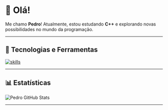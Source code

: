 # 👋 Olá!  

Me chamo **Pedro**! Atualmente, estou estudando **C++** e explorando novas possibilidades no mundo da programação.

---

## 🔧 Tecnologias e Ferramentas  
[![skills](https://skillicons.dev/icons?i=typescript,javascript,python,html,css,nodejs,mongodb,vscode,sublime)](https://skillicons.dev)

---

## 📊 Estatísticas  
![Pedro GitHub Stats](https://github-readme-stats.vercel.app/api?username=haxbash&theme=github_dark&show_icons=true)

---
